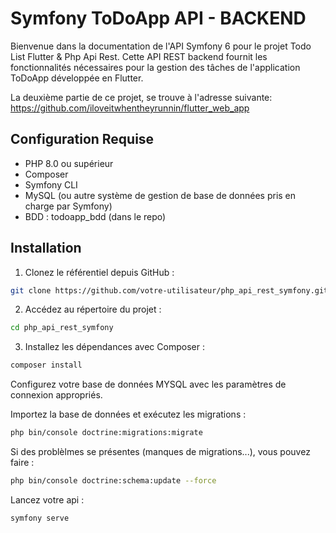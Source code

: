 # Symfony ToDoApp API - BACKEND

Bienvenue dans la documentation de l'API Symfony 6 pour le projet Todo List Flutter & Php Api Rest. 
Cette API REST backend fournit les fonctionnalités nécessaires pour la gestion des tâches de l'application ToDoApp développée en Flutter.

La deuxième partie de ce projet, se trouve à l'adresse suivante: 
https://github.com/iloveitwhentheyrunnin/flutter_web_app

## Configuration Requise
- PHP 8.0 ou supérieur
- Composer
- Symfony CLI
- MySQL (ou autre système de gestion de base de données pris en charge par Symfony)
- BDD : todoapp_bdd (dans le repo)

## Installation

1. Clonez le référentiel depuis GitHub :

 ```bash
 git clone https://github.com/votre-utilisateur/php_api_rest_symfony.git
 ```

2. Accédez au répertoire du projet :

```bash
cd php_api_rest_symfony

```

3. Installez les dépendances avec Composer :

```bash
composer install
```

Configurez votre base de données MYSQL avec les paramètres de connexion appropriés.

Importez la base de données et exécutez les migrations :

```bash
php bin/console doctrine:migrations:migrate
```

Si des problèlmes se présentes (manques de migrations...), vous pouvez faire : 

```bash
php bin/console doctrine:schema:update --force
```

Lancez votre api : 
```bash
symfony serve
```
